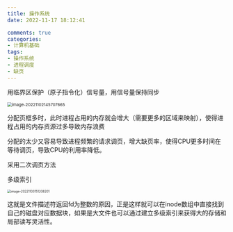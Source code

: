 ```yaml
---
title: 操作系统
date: 2022-11-17 18:12:41

comments: true
categories:
- 计算机基础
tags:
- 操作系统
- 进程调度
- 缺页
---
```


用临界区保护（原子指令化）信号量，用信号量保持同步



<img src="https://yajokepic.oss-cn-chengdu.aliyuncs.com/image-20221102145707665.png" alt="image-20221102145707665" style="zoom:67%;" />

分配页框多时，此时进程占用的内存就会增大（需要更多的区域来映射），使得进程占用的内存资源过多导致内存浪费

分配的太少又容易导致进程频繁的请求调页，增大缺页率，使得CPU更多时间在等待调页，导致CPU的利用率降低。

采用二次调页方法

多级索引

<img src="https://yajokepic.oss-cn-chengdu.aliyuncs.com/image-20221103151208201.png" alt="image-20221103151208201" style="zoom:50%;" />

这就是文件描述符返回fd为整数的原因，正是这样就可以在inode数组中直接找到自己的磁盘对应数据块，如果是大文件也可以通过建立多级索引来获得大的存储和局部读写灵活性。
